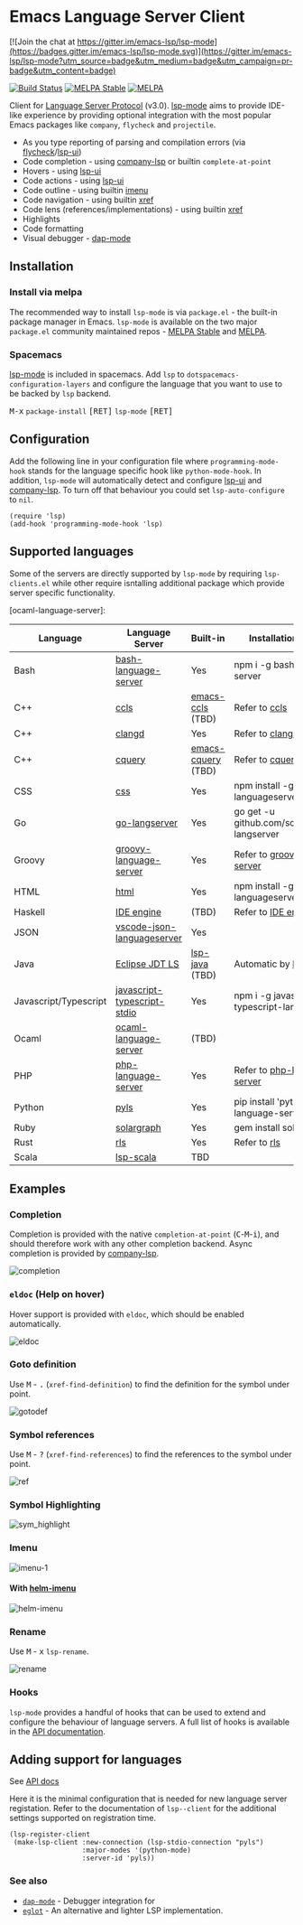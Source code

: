 Emacs Language Server Client
=========

[![Join the chat at https://gitter.im/emacs-lsp/lsp-mode](https://badges.gitter.im/emacs-lsp/lsp-mode.svg)](https://gitter.im/emacs-lsp/lsp-mode?utm_source=badge&utm_medium=badge&utm_campaign=pr-badge&utm_content=badge)

[![Build Status](https://travis-ci.org/emacs-lsp/lsp-mode.svg?branch=master)](https://travis-ci.org/emacs-lsp/lsp-mode)
[![MELPA Stable](https://stable.melpa.org/packages/lsp-mode-badge.svg)](https://stable.melpa.org/#/lsp-mode)
[![MELPA](http://melpa.org/packages/lsp-mode-badge.svg)](http://melpa.org/#/lsp-mode)

Client for [Language Server Protocol](https://github.com/Microsoft/language-server-protocol/) (v3.0). [lsp-mode](https://github.com/emacs-lsp/lsp-mode) aims to provide IDE-like experience by providing optional integration with the most popular Emacs packages like `company`, `flycheck` and `projectile`.

* As you type reporting of parsing and compilation errors (via [flycheck](https://github.com/flycheck/flycheck)/[lsp-ui](https://github.com/emacs-lsp/lsp-ui))
* Code completion - using [company-lsp](https://github.com/tigersoldier/company-lsp) or builtin ```complete-at-point```
* Hovers - using [lsp-ui](https://github.com/emacs-lsp/lsp-ui)
* Code actions - using [lsp-ui](https://github.com/emacs-lsp/lsp-ui)
* Code outline - using builtin [imenu](https://www.gnu.org/software/emacs/manual/html_node/emacs/Imenu.html)
* Code navigation - using builtin [xref](https://www.gnu.org/software/emacs/manual/html_node/emacs/Xref.html)
* Code lens (references/implementations) - using builtin [xref](https://www.gnu.org/software/emacs/manual/html_node/emacs/Xref.html)
* Highlights
* Code formatting
* Visual debugger - [dap-mode](https://github.com/yyoncho/dap-mode/)

## Installation

### Install via melpa
The recommended way to install `lsp-mode` is via `package.el` - the built-in package manager in Emacs. `lsp-mode` is available on the two major `package.el` community maintained repos - [MELPA Stable](http://stable.melpa.org) and [MELPA](http://melpa.org).

### Spacemacs
[lsp-mode](https://github.com/emacs-lsp/lsp-mode) is included in spacemacs. Add `lsp` to `dotspacemacs-configuration-layers` and configure the language that you want to use to be backed by `lsp` backend.

<kbd>M-x</kbd> `package-install` <kbd>[RET]</kbd> `lsp-mode` <kbd>[RET]</kbd>

## Configuration
Add the following line in your configuration file where `programming-mode-hook` stands for the language specific hook like `python-mode-hook`.  In addition, `lsp-mode` will automatically detect and configure [lsp-ui](https://github.com/emacs-lsp/lsp-ui) and [company-lsp](https://github.com/tigersoldier/company-lsp). To turn off that behaviour you could set `lsp-auto-configure` to `nil`.
``` emacs-lisp
(require 'lsp)
(add-hook 'programming-mode-hook 'lsp)
```

## Supported languages
Some of the servers are directly supported by `lsp-mode` by requiring
`lsp-clients.el` while other require isntalling additional package which provide
server specific functionality.



[ccls]: https://github.com/MaskRay/ccls
[clangd]: https://clang.llvm.org/extra/clangd.html
[ocaml-language-server]:




| Language              | Language Server                                                                                | Built-in                                                             | Installation command                                                                |
|-----------------------|------------------------------------------------------------------------------------------------|----------------------------------------------------------------------|-------------------------------------------------------------------------------------|
| Bash                  | [bash-language-server](https://github.com/mads-hartmann/bash-language-server)                  | Yes                                                                  | npm i -g bash-language-server                                                       |
| C++                   | [ccls](https://github.com/MaskRay/ccls)                                                        | [emacs-ccls](https://github.com/MaskRay/emacs-ccls) (TBD)            | Refer to [ccls](https://github.com/MaskRay/ccls)                                    |
| C++                   | [clangd](https://clang.llvm.org/extra/clangd.html)                                             | Yes                                                                  | Refer to [clangd](https://clang.llvm.org/extra/clangd.html)                         |
| C++                   | [cquery](https://github.com/cquery-project/cquery)                                             | [emacs-cquery](https://github.com/cquery-project/emacs-cquery) (TBD) | Refer to [cquery](https://github.com/cquery-project/cquery)                        |
| CSS                   | [css](https://github.com/vscode-langservers/vscode-css-languageserver-bin)                     | Yes                                                                  | npm install -g vscode-css-languageserver-bin                                  |
| Go                    | [go-langserver](https://github.com/sourcegraph/go-langserver)                                  | Yes                                                                  | go get -u github.com/sourcegraph/go-langserver                                      |
| Groovy                | [groovy-language-server](https://github.com/palantir/language-servers)                         | Yes                                                                  | Refer to [groovy-language-server](https://github.com/palantir/language-servers)     |
| HTML                  | [html](https://github.com/vscode-langservers/vscode-html-languageserver)                       | Yes                                                                  | npm install -g vscode-html-languageserver-bin                                 |
| Haskell               | [IDE engine](https://github.com/haskell/haskell-ide-engine)                                    | (TBD)                                                                | Refer to [IDE engine](https://github.com/haskell/haskell-ide-engine)                |
| JSON                  | [vscode-json-languageserver](https://github.com/vscode-langservers/vscode-json-languageserver) | Yes                                                                  |                                                                                     |
| Java                  | [Eclipse JDT LS](https://github.com/eclipse/eclipse.jdt.ls)                     | [lsp-java](https://github.com/emacs-lsp/lsp-java)   (TBD)            | Automatic by [lsp-java](https://github.com/emacs-lsp/lsp-java)                      |
| Javascript/Typescript | [javascript-typescript-stdio](https://github.com/sourcegraph/javascript-typescript-langserver) | Yes                                                                  | npm i -g javascript-typescript-langserver                                           |
| Ocaml                 | [ocaml-language-server](https://github.com/freebroccolo/ocaml-language-server)                 | (TBD)                                                                |                                                                                     |
| PHP                   | [php-language-server](https://github.com/felixfbecker/php-language-server)                     | Yes                                                                  | Refer to [php-language-server](https://github.com/felixfbecker/php-language-server) |
| Python                | [pyls](https://github.com/palantir/python-language-server)                                     | Yes                                                                  | pip install 'python-language-server[all]'                                           |
| Ruby                  | [solargraph](https://github.com/castwide/solargraph)                                           | Yes                                                                  | gem install solargraph                                                              |
| Rust                  | [rls](https://github.com/rust-lang-nursery/rls)                                                | Yes                                                                  | Refer to [rls](https://github.com/rust-lang-nursery/rls)                            |
| Scala                 | [lsp-scala](https://github.com/rossabaker/lsp-scala)                                           | TBD                                                                  |                                                                                     |
## Examples

### Completion
Completion is provided with the native `completion-at-point` (<kbd>C</kbd>-<kbd>M</kbd>-<kbd>i</kbd>),
and should therefore work with any other completion backend. Async completion is provided by
[company-lsp](https://github.com/tigersoldier/company-lsp).

![completion](./examples/completion.png)

### `eldoc` (Help on hover)
Hover support is provided with `eldoc`, which should be enabled automatically.

![eldoc](./examples/eldoc.png)

### Goto definition
Use <kbd>M</kbd> - <kbd>.</kbd> (`xref-find-definition`)
to find the definition for the symbol under point.

![gotodef](./examples/goto-def.gif)

### Symbol references
Use <kbd>M</kbd> - <kbd>?</kbd> (`xref-find-references`)
to find the references to the symbol under point.

![ref](./examples/references.png)

### Symbol Highlighting
![sym_highlight](./examples/sym_highlight.gif)

### Imenu
![imenu-1](./examples/imenu-1.png)

#### With [helm-imenu](https://github.com/emacs-helm/helm)
![helm-imenu](./examples/helm-imenu.gif)

### Rename
Use <kbd>M</kbd> - <kbd>x</kbd> `lsp-rename`.

![rename](./examples/rename.gif)

### Hooks
`lsp-mode` provides a handful of hooks that can be used to extend and configure
the behaviour of language servers. A full list of hooks is available in the
[API documentation](./doc/API.org).

## Adding support for languages
See [API docs](./doc/API.org)

Here it is the minimal configuration that is needed for new language server
registation. Refer to the documentation of `lsp--client` for the additional
settings supported on registration time.
``` emacs-lisp
(lsp-register-client
 (make-lsp-client :new-connection (lsp-stdio-connection "pyls")
                  :major-modes '(python-mode)
                  :server-id 'pyls))
```

### See also
* [`dap-mode`](https://github.com/yyoncho/dap-mode) - Debugger integration for
* [`eglot`](https://github.com/joaotavora/eglot) - An alternative and lighter LSP implementation.
